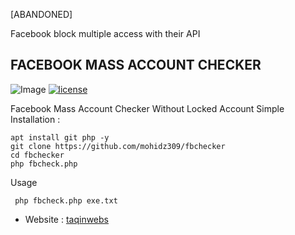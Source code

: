 [ABANDONED]

Facebook block multiple access with their API

## FACEBOOK MASS ACCOUNT CHECKER

![Image](https://raw.githubusercontent.com/fdciabdul/fbchecker/master/ss.png)
[![license](https://img.shields.io/github/license/dwisiswant0/WiFiID.svg)](https://github.com/fdciabdul/fbchecker/blob/master/LICENSE)

Facebook Mass Account Checker Without Locked Account
Simple Installation :
```
apt install git php -y
git clone https://github.com/mohidz309/fbchecker
cd fbchecker
php fbcheck.php
```

Usage
```
 php fbcheck.php exe.txt
```

- Website : [taqinwebs](https://taqinwebs.blogspot.com)

